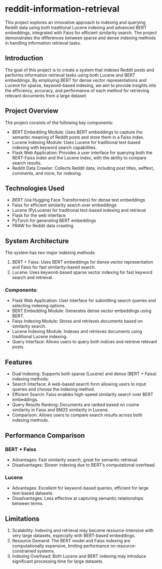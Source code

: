 # reddit-information-retrieval

This project explores an innovative approach to indexing and querying Reddit data using both traditional Lucene indexing and advanced BERT embeddings, integrated with Faiss for efficient similarity search. The project demonstrates the differences between sparse and dense indexing methods in handling information retrieval tasks.

## Introduction

The goal of this project is to create a system that indexes Reddit posts and performs information retrieval tasks using both Lucene and BERT embeddings. By employing BERT for dense vector representations and Lucene for sparse, keyword-based indexing, we aim to provide insights into the efficiency, accuracy, and performance of each method for retrieving relevant documents from a large dataset.

## Project Overview

The project consists of the following key components:

- BERT Embedding Module: Uses BERT embeddings to capture the semantic meaning of Reddit posts and store them in a Faiss index.
- Lucene Indexing Module: Uses Lucene for traditional text-based indexing with keyword search capabilities.
- Flask Web Application: Provides a user interface for querying both the BERT-Faiss index and the Lucene index, with the ability to compare search results.
- Reddit Data Crawler: Collects Reddit data, including post titles, selftext, comments, and more, for indexing.

## Technologies Used

- BERT (via Hugging Face Transformers) for dense text embeddings
- Faiss for efficient similarity search over embeddings
- Lucene (PyLucene) for traditional text-based indexing and retrieval
- Flask for the web interface
- PyTorch for generating BERT embeddings
- PRAW for Reddit data crawling

## System Architecture

The system has two major indexing methods:

1. BERT + Faiss: Uses BERT embeddings for dense vector representation and Faiss for fast similarity-based search.
2. Lucene: Uses keyword-based sparse vector indexing for fast keyword search and retrieval.

### Components:

- Flask Web Application: User interface for submitting search queries and selecting indexing options.
- BERT Embedding Module: Generates dense vector embeddings using BERT.
- Faiss Indexing Module: Stores and retrieves documents based on similarity search.
- Lucene Indexing Module: Indexes and retrieves documents using traditional Lucene indexing.
- Query Interface: Allows users to query both indices and retrieve relevant posts.

## Features

- Dual Indexing: Supports both sparse (Lucene) and dense (BERT + Faiss) indexing methods.
- Search Interface: A web-based search form allowing users to input queries and choose the indexing method.
- Efficient Search: Faiss enables high-speed similarity search over BERT embeddings.
- Query Results Ranking: Documents are ranked based on cosine similarity in Faiss and BM25 similarity in Lucene.
- Comparison: Allows users to compare search results across both indexing methods.

## Performance Comparison

### BERT + Faiss

- Advantages: Fast similarity search, great for semantic retrieval.
- Disadvantages: Slower indexing due to BERT’s computational overhead.

### Lucene

- Advantages: Excellent for keyword-based queries, efficient for large text-based datasets.
- Disadvantages: Less effective at capturing semantic relationships between terms.

## Limitations

1. Scalability: Indexing and retrieval may become resource-intensive with very large datasets, especially with BERT-based embeddings.
2. Resource Demand: The BERT model and Faiss indexing are computationally expensive, limiting performance on resource-constrained systems.
3. Indexing Overhead: Both Lucene and BERT indexing may introduce significant processing time for large datasets.
